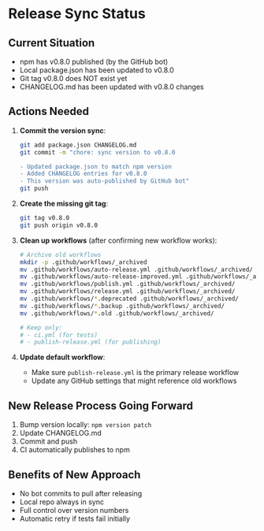 # Release Sync Status

## Current Situation
- npm has v0.8.0 published (by the GitHub bot)
- Local package.json has been updated to v0.8.0
- Git tag v0.8.0 does NOT exist yet
- CHANGELOG.md has been updated with v0.8.0 changes

## Actions Needed

1. **Commit the version sync**:
   ```bash
   git add package.json CHANGELOG.md
   git commit -m "chore: sync version to v0.8.0

   - Updated package.json to match npm version
   - Added CHANGELOG entries for v0.8.0
   - This version was auto-published by GitHub bot"
   git push
   ```

2. **Create the missing git tag**:
   ```bash
   git tag v0.8.0
   git push origin v0.8.0
   ```

3. **Clean up workflows** (after confirming new workflow works):
   ```bash
   # Archive old workflows
   mkdir -p .github/workflows/_archived
   mv .github/workflows/auto-release.yml .github/workflows/_archived/
   mv .github/workflows/auto-release-improved.yml .github/workflows/_archived/
   mv .github/workflows/publish.yml .github/workflows/_archived/
   mv .github/workflows/release.yml .github/workflows/_archived/
   mv .github/workflows/*.deprecated .github/workflows/_archived/
   mv .github/workflows/*.backup .github/workflows/_archived/
   mv .github/workflows/*.old .github/workflows/_archived/
   
   # Keep only:
   # - ci.yml (for tests)
   # - publish-release.yml (for publishing)
   ```

4. **Update default workflow**:
   - Make sure `publish-release.yml` is the primary release workflow
   - Update any GitHub settings that might reference old workflows

## New Release Process Going Forward

1. Bump version locally: `npm version patch`
2. Update CHANGELOG.md
3. Commit and push
4. CI automatically publishes to npm

## Benefits of New Approach
- No bot commits to pull after releasing
- Local repo always in sync
- Full control over version numbers
- Automatic retry if tests fail initially
